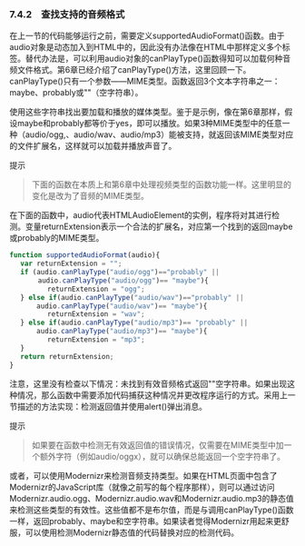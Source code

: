 ### 7.4.2　查找支持的音频格式

在上一节的代码能够运行之前，需要定义supportedAudioFormat()函数。由于audio对象是动态加入到HTML中的，因此没有办法像在HTML中那样定义多个<source>标签。替代办法是，可以利用audio对象的canPlayType()函数得知可以加载何种音频文件格式。第6章已经介绍了canPlayType()方法，这里回顾一下。canPlayType()只有一个参数——MIME类型。函数返回3个文本字符串之一：maybe、probably或""（空字符串）。

使用这些字符串找出要加载和播放的媒体类型。鉴于是示例，像在第6章那样，假设maybe和probably都等价于yes，即可以播放。如果3种MIME类型中的任意一种（audio/ogg,、audio/wav、audio/mp3）能被支持，就返回该MIME类型对应的文件扩展名，这样就可以加载并播放声音了。

提示

> 下面的函数在本质上和第6章中处理视频类型的函数功能一样。这里明显的变化是改为了音频的MIME类型。

在下面的函数中，audio代表HTMLAudioElement的实例，程序将对其进行检测。变量returnExtension表示一个合法的扩展名，对应第一个找到的返回maybe或probably的MIME类型。

```javascript
function supportedAudioFormat(audio){
　 var returnExtension = "";
　 if (audio.canPlayType("audio/ogg")=="probably" ||  
　　 　 audio.canPlayType("audio/ogg")== "maybe"){
　　　　　 returnExtension = "ogg";
　 } else if(audio.canPlayType("audio/wav")=="probably" ||   
　　　　audio.canPlayType("audio/wav")== "maybe"){
　　　　　 returnExtension = "wav";
　 } else if(audio.canPlayType("audio/mp3")== "probably" ||   
　　　　audio.canPlayType("audio/mp3")== "maybe"){
　　　　　 returnExtension = "mp3";
　 }
　 return returnExtension;
}
```

注意，这里没有检查以下情况：未找到有效音频格式返回""空字符串。如果出现这种情况，那么函数中需要添加代码捕获这种情况并更改程序运行的方式。采用上一节描述的方法实现：检测返回值并使用alert()弹出消息。

提示

> 如果要在函数中检测无有效返回值的错误情况，仅需要在MIME类型中加一个额外字符（例如audio/oggx），就可以确保总能返回一个空字符串了。

或者，可以使用Modernizr来检测音频支持类型。如果在HTML页面中包含了Modernizr的JavaScript库（就像之前写的每个程序那样），则可以通过访问Modernizr.audio.ogg、Modernizr.audio.wav和Modernizr.audio.mp3的静态值来检测这些类型的有效性。这些值都不是布尔值，而是与调用canPlayType()函数一样，返回probably、maybe和空字符串。如果读者觉得Modernizr用起来更舒服，可以使用检测Modernizr静态值的代码替换对应的检测代码。

